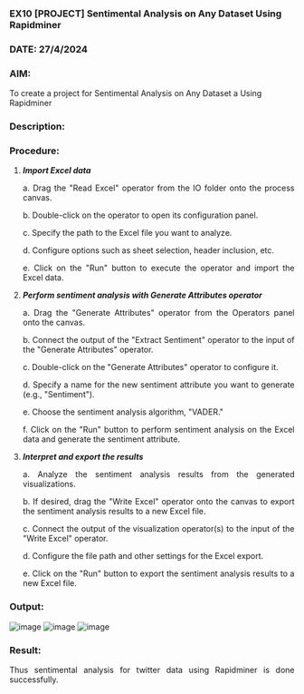 ### EX10 [PROJECT] Sentimental Analysis on Any Dataset Using Rapidminer
### DATE: 27/4/2024
### AIM: 
To create a project for Sentimental Analysis on Any Dataset a Using Rapidminer
### Description: 
<div align = "justify">

### Procedure:
1) ***Import Excel data***
    <p>a. Drag the "Read Excel" operator from the IO folder onto the process canvas.
    <p>b. Double-click on the operator to open its configuration panel.
    <p>c. Specify the path to the Excel file you want to analyze.
    <p>d. Configure options such as sheet selection, header inclusion, etc.
    <p>e. Click on the "Run" button to execute the operator and import the Excel data.
2) ***Perform sentiment analysis with Generate Attributes operator***
    <p>a. Drag the "Generate Attributes" operator from the Operators panel onto the canvas.
    <p>b. Connect the output of the "Extract Sentiment" operator to the input of the "Generate Attributes" operator.
    <p>c. Double-click on the "Generate Attributes" operator to configure it.
    <p>d. Specify a name for the new sentiment attribute you want to generate (e.g., "Sentiment").
    <p>e. Choose the sentiment analysis algorithm, "VADER."
    <p>f. Click on the "Run" button to perform sentiment analysis on the Excel data and generate the sentiment attribute.
3) ***Interpret and export the results***
    <p>a. Analyze the sentiment analysis results from the generated visualizations.
    <p>b. If desired, drag the "Write Excel" operator onto the canvas to export the sentiment analysis results to a new Excel file.
    <p>c. Connect the output of the visualization operator(s) to the input of the "Write Excel" operator.
    <p>d. Configure the file path and other settings for the Excel export.
    <p>e. Click on the "Run" button to export the sentiment analysis results to a new Excel file.

### Output:

![image](https://github.com/pavizhi/WDM_EXP10/assets/95067176/563e2378-9c07-4478-aab2-f9ba8bb61917)
![image](https://github.com/pavizhi/WDM_EXP10/assets/95067176/70b5c021-0de6-4dbe-8503-d545e5072c57)
![image](https://github.com/pavizhi/WDM_EXP10/assets/95067176/1344c1a2-e0c1-442f-871a-6a63cba73ee2)

### Result:
Thus sentimental analysis for twitter data using Rapidminer is done successfully.
